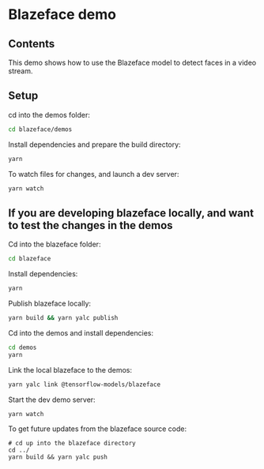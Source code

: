 # Blazeface demo

## Contents

This demo shows how to use the Blazeface model to detect faces in a video stream.

## Setup

cd into the demos folder:

```sh
cd blazeface/demos
```

Install dependencies and prepare the build directory:

```sh
yarn
```

To watch files for changes, and launch a dev server:

```sh
yarn watch
```

## If you are developing blazeface locally, and want to test the changes in the demos

Cd into the blazeface folder:
```sh
cd blazeface
```

Install dependencies:
```sh
yarn
```

Publish blazeface locally:
```sh
yarn build && yarn yalc publish
```

Cd into the demos and install dependencies:

```sh
cd demos
yarn
```

Link the local blazeface to the demos:
```sh
yarn yalc link @tensorflow-models/blazeface
```

Start the dev demo server:
```sh
yarn watch
```

To get future updates from the blazeface source code:
```
# cd up into the blazeface directory
cd ../
yarn build && yarn yalc push
```

